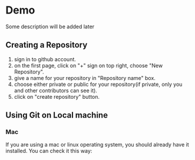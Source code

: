 # Demo
Some description will be added later
## Creating a Repository
1. sign in to github account.
2. on the first page, click on "+" sign on top right, choose "New Repository".
3. give a name for your repository in "Repository name" box.
4. choose either private or public for your repository(if private, only you and other contributors can see it).
5. click on "create repository" button.

## Using Git on Local machine
### Mac
If you are using a mac or linux operating system, you should already have it installed. You can check it this way:
